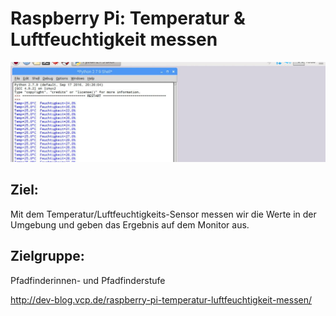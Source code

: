 # Raspberry Pi: Temperatur & Luftfeuchtigkeit messen

![](/images/2016-10-08-160640_1280x1024_scrot_beitragsbild-1102x350.jpg)

## Ziel:
Mit dem Temperatur/Luftfeuchtigkeits-Sensor messen wir die Werte in der Umgebung und geben das Ergebnis auf dem Monitor aus.

## Zielgruppe:
Pfadfinderinnen- und Pfadfinderstufe


http://dev-blog.vcp.de/raspberry-pi-temperatur-luftfeuchtigkeit-messen/
